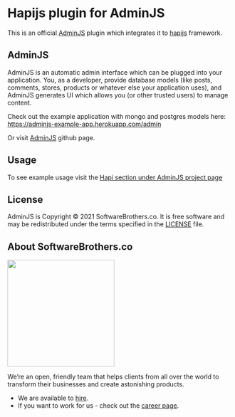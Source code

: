 # Hapijs plugin for AdminJS

This is an official [AdminJS](https://github.com/SoftwareBrothers/adminjs) plugin which integrates it to [hapijs](https://hapijs.com/) framework.

## AdminJS

AdminJS is an automatic admin interface which can be plugged into your application. You, as a developer, provide database models (like posts, comments, stores, products or whatever else your application uses), and AdminJS generates UI which allows you (or other trusted users) to manage content.

Check out the example application with mongo and postgres models here: https://adminjs-example-app.herokuapp.com/admin

Or visit [AdminJS](https://github.com/SoftwareBrothers/adminjs) github page.

## Usage

To see example usage visit the [Hapi section under AdminJS project page](https://softwarebrothers.github.io/adminjs-dev/module-adminjs-hapijs.html)

## License

AdminJS is Copyright © 2021 SoftwareBrothers.co. It is free software and may be redistributed under the terms specified in the [LICENSE](LICENSE) file.

## About SoftwareBrothers.co

<img src="https://softwarebrothers.co/assets/images/software-brothers-logo-full.svg" width=240 />


We’re an open, friendly team that helps clients from all over the world to transform their businesses and create astonishing products.

* We are available to [hire](https://softwarebrothers.co/contact).
* If you want to work for us - check out the [career page](https://softwarebrothers.co/career).